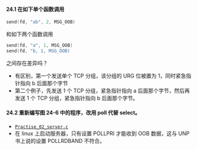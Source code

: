 #### 24.1 在如下单个函数调用

~~~C
send(fd, "ab", 2, MSG_OOB)
~~~

和如下两个函数调用

~~~C
send(fd, "a", 1, MSG_OOB)
send(fd, "b, 1, MSG_OOB)
~~~

之间存在差异吗？

   * 有区别，第一个发送单个 TCP 分组，该分组的 URG 位被置为 1，同时紧急指针指向 b 后面那个字节
   * 第二个例子，先发送 1 个 TCP 分组，紧急指针指向 a 后面那个字节，然后再发送 1 个 TCP 分组，紧急指针指向 b 后面那个字节。

#### 24.2 重新编写图 24-6 中的程序，改用 poll 代替 select。

   * [`Practise_02_server.c`](https://github.com/YangXiaoHei/Networking/blob/master/UNP/24%20带外数据/progs/Practise_02_server.c)
   * 在 linux 上启动服务器，只有设置 POLLPRI 才能收到 OOB 数据，这与 UNP 书上说的设置 POLLRDBAND 不符合。